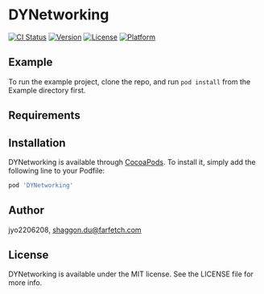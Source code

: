 # DYNetworking

[![CI Status](http://img.shields.io/travis/jyo2206208/DYNetworking.svg?style=flat)](https://travis-ci.org/jyo2206208/DYNetworking)
[![Version](https://img.shields.io/cocoapods/v/DYNetworking.svg?style=flat)](http://cocoapods.org/pods/DYNetworking)
[![License](https://img.shields.io/cocoapods/l/DYNetworking.svg?style=flat)](http://cocoapods.org/pods/DYNetworking)
[![Platform](https://img.shields.io/cocoapods/p/DYNetworking.svg?style=flat)](http://cocoapods.org/pods/DYNetworking)

## Example

To run the example project, clone the repo, and run `pod install` from the Example directory first.

## Requirements

## Installation

DYNetworking is available through [CocoaPods](http://cocoapods.org). To install
it, simply add the following line to your Podfile:

```ruby
pod 'DYNetworking'
```

## Author

jyo2206208, shaggon.du@farfetch.com

## License

DYNetworking is available under the MIT license. See the LICENSE file for more info.
